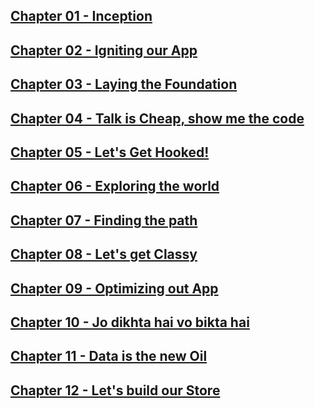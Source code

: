 ## [Chapter 01 - Inception](https://github.com/ssk090/namaste-react-live-assignment/blob/master/01%20-%20Inception)

## [Chapter 02 - Igniting our App](https://github.com/ssk090/namaste-react-live-assignment/tree/master/02%20-%20Igniting%20our%20App)

## [Chapter 03 - Laying the Foundation](https://github.com/ssk090/namaste-react-live-assignment/tree/master/03%20-%20Laying%20the%20Foundation)

## [Chapter 04 - Talk is Cheap, show me the code](https://github.com/ssk090/namaste-react-live-assignment/tree/master/04%20-%20Talk%20is%20Cheap%2C%20show%20me%20the%20code)

## [Chapter 05 - Let's Get Hooked!](https://github.com/ssk090/namaste-react-live-assignment/tree/master/05%20-%20Let's%20Get%20Hooked!)

## [Chapter 06 - Exploring the world](https://github.com/ssk090/namaste-react-live-assignment/tree/master/06%20-%20Exploring%20the%20world)

## [Chapter 07 - Finding the path](https://github.com/ssk090/namaste-react-live-assignment/tree/master/07%20-%20Finding%20the%20path)

## [Chapter 08 - Let's get Classy](https://github.com/ssk090/namaste-react-live-assignment/tree/master/08%20-%20Let's%20get%20Classy)

## [Chapter 09 - Optimizing out App](https://github.com/ssk090/namaste-react-live-assignment/tree/master/09%20-%20Optimizing%20out%20App)

## [Chapter 10 - Jo dikhta hai vo bikta hai](https://github.com/ssk090/namaste-react-live-assignment/tree/master/10%20-%20Jo%20dikhta%20hai%20vo%20bikta%20hai)

## [Chapter 11 - Data is the new Oil](https://github.com/ssk090/namaste-react-live-assignment/tree/master/11%20-%20Data%20is%20the%20new%20Oil)

## [Chapter 12 - Let's build our Store](https://github.com/ssk090/namaste-react-live-assignment/tree/master/12%20-%20Let's%20build%20our%20Store)
